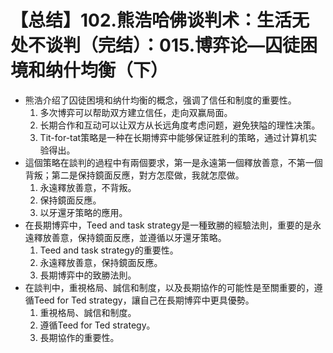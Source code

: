 # 【总结】102.熊浩哈佛谈判术：生活无处不谈判（完结）：015.博弈论—囚徒困境和纳什均衡（下）

-   熊浩介绍了囚徒困境和纳什均衡的概念，强调了信任和制度的重要性。
    1.  多次博弈可以帮助双方建立信任，走向双赢局面。
    2.  长期合作和互动可以让双方从长远角度考虑问题，避免狭隘的理性决策。
    3.  Tit-for-tat策略是一种在长期博弈中能够保证胜利的策略，通过计算机实验得出。
-   這個策略在談判的過程中有兩個要求，第一是永遠第一個釋放善意，不第一個背叛；第二是保持鏡面反應，對方怎麼做，我就怎麼做。
    1.  永遠釋放善意，不背叛。
    2.  保持鏡面反應。
    3.  以牙還牙策略的應用。
-   在長期博弈中，Teed and task strategy是一種致勝的經驗法則，重要的是永遠釋放善意，保持鏡面反應，並遵循以牙還牙策略。
    1.  Teed and task strategy的重要性。
    2.  永遠釋放善意，保持鏡面反應。
    3.  長期博弈中的致勝法則。
-   在談判中，重視格局、誠信和制度，以及長期協作的可能性是至關重要的，遵循Teed for Ted strategy，讓自己在長期博弈中更具優勢。
    1.  重視格局、誠信和制度。
    2.  遵循Teed for Ted strategy。
    3.  長期協作的重要性。